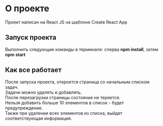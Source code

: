 # О проекте

Проект написан на React JS на шаблоне Create React App

## Запуск проекта

Выполнить следующие команды в терминале: сперва **npm install**, затем **npm start**

## Как все работает

После запуска проекта, откроется страница со начальным списком задач.  
Задачи можно удалять и добавлять.  
После перезагрузки страницы состояние не теряется.  
Нельзя добавить больше 10 элементов в список - будет предупреждение.  
Также при удалении всех элементов из списка, выйдет соответствующая информация.
